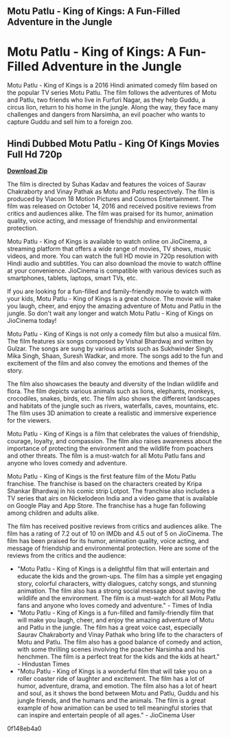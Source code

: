 ## Motu Patlu - King of Kings: A Fun-Filled Adventure in the Jungle

  
# Motu Patlu - King of Kings: A Fun-Filled Adventure in the Jungle
 
Motu Patlu - King of Kings is a 2016 Hindi animated comedy film based on the popular TV series Motu Patlu. The film follows the adventures of Motu and Patlu, two friends who live in Furfuri Nagar, as they help Guddu, a circus lion, return to his home in the jungle. Along the way, they face many challenges and dangers from Narsimha, an evil poacher who wants to capture Guddu and sell him to a foreign zoo.
 
## Hindi Dubbed Motu Patlu - King Of Kings Movies Full Hd 720p


[**Download Zip**](https://www.google.com/url?q=https%3A%2F%2Fssurll.com%2F2tM9fo&sa=D&sntz=1&usg=AOvVaw0tbxPmt2VvaFGYEXvMnc_G)

 
The film is directed by Suhas Kadav and features the voices of Saurav Chakraborty and Vinay Pathak as Motu and Patlu respectively. The film is produced by Viacom 18 Motion Pictures and Cosmos Entertainment. The film was released on October 14, 2016 and received positive reviews from critics and audiences alike. The film was praised for its humor, animation quality, voice acting, and message of friendship and environmental protection.
 
Motu Patlu - King of Kings is available to watch online on JioCinema, a streaming platform that offers a wide range of movies, TV shows, music videos, and more. You can watch the full HD movie in 720p resolution with Hindi audio and subtitles. You can also download the movie to watch offline at your convenience. JioCinema is compatible with various devices such as smartphones, tablets, laptops, smart TVs, etc.
 
If you are looking for a fun-filled and family-friendly movie to watch with your kids, Motu Patlu - King of Kings is a great choice. The movie will make you laugh, cheer, and enjoy the amazing adventure of Motu and Patlu in the jungle. So don't wait any longer and watch Motu Patlu - King of Kings on JioCinema today!
  
Motu Patlu - King of Kings is not only a comedy film but also a musical film. The film features six songs composed by Vishal Bhardwaj and written by Gulzar. The songs are sung by various artists such as Sukhwinder Singh, Mika Singh, Shaan, Suresh Wadkar, and more. The songs add to the fun and excitement of the film and also convey the emotions and themes of the story.
 
The film also showcases the beauty and diversity of the Indian wildlife and flora. The film depicts various animals such as lions, elephants, monkeys, crocodiles, snakes, birds, etc. The film also shows the different landscapes and habitats of the jungle such as rivers, waterfalls, caves, mountains, etc. The film uses 3D animation to create a realistic and immersive experience for the viewers.
 
Motu Patlu - King of Kings is a film that celebrates the values of friendship, courage, loyalty, and compassion. The film also raises awareness about the importance of protecting the environment and the wildlife from poachers and other threats. The film is a must-watch for all Motu Patlu fans and anyone who loves comedy and adventure.
  
Motu Patlu - King of Kings is the first feature film of the Motu Patlu franchise. The franchise is based on the characters created by Kripa Shankar Bhardwaj in his comic strip Lotpot. The franchise also includes a TV series that airs on Nickelodeon India and a video game that is available on Google Play and App Store. The franchise has a huge fan following among children and adults alike.
 
The film has received positive reviews from critics and audiences alike. The film has a rating of 7.2 out of 10 on IMDb and 4.5 out of 5 on JioCinema. The film has been praised for its humor, animation quality, voice acting, and message of friendship and environmental protection. Here are some of the reviews from the critics and the audience:
 
- "Motu Patlu - King of Kings is a delightful film that will entertain and educate the kids and the grown-ups. The film has a simple yet engaging story, colorful characters, witty dialogues, catchy songs, and stunning animation. The film also has a strong social message about saving the wildlife and the environment. The film is a must-watch for all Motu Patlu fans and anyone who loves comedy and adventure." - Times of India
- "Motu Patlu - King of Kings is a fun-filled and family-friendly film that will make you laugh, cheer, and enjoy the amazing adventure of Motu and Patlu in the jungle. The film has a great voice cast, especially Saurav Chakraborty and Vinay Pathak who bring life to the characters of Motu and Patlu. The film also has a good balance of comedy and action, with some thrilling scenes involving the poacher Narsimha and his henchmen. The film is a perfect treat for the kids and the kids at heart." - Hindustan Times
- "Motu Patlu - King of Kings is a wonderful film that will take you on a roller coaster ride of laughter and excitement. The film has a lot of humor, adventure, drama, and emotion. The film also has a lot of heart and soul, as it shows the bond between Motu and Patlu, Guddu and his jungle friends, and the humans and the animals. The film is a great example of how animation can be used to tell meaningful stories that can inspire and entertain people of all ages." - JioCinema User

 0f148eb4a0
